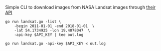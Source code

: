 Simple CLI to download images from NASA Landsat images through [their API][1]

    go run landsat.go -list \
        -begin 2011-01-01 -end 2018-01-01  \
        -lat 54.1734925 -lon 19.4078047  \
        -api-key $API_KEY | tee out.log

    go run landsat.go -api-key $API_KEY < out.log


[1]:https://api.nasa.gov/api.html
